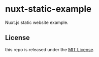 # nuxt-static-example

Nuxt.js static website example.

## License

this repo is released under the [MIT License][licensed-url].

[licensed-image]: https://img.shields.io/badge/license-MIT-blue.svg
[licensed-url]: https://github.com/kenote/nuxt-static-example/blob/master/LICENSE